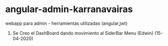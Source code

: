# angular-admin-karranavairas
webapp para admin - herramientas utilizadas (angular,jwt)

1. Se Creo el DashBoard dando movimiento al SiderBar Menu (Edwin) (15-04-2020)
